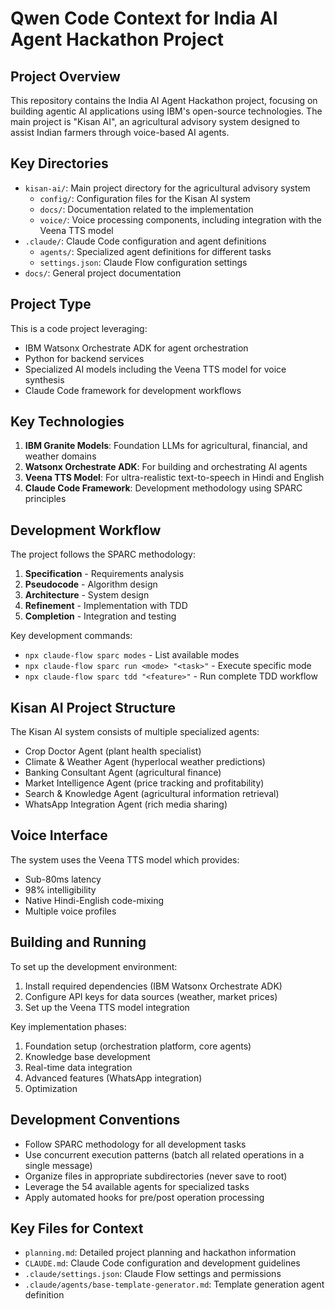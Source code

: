# Qwen Code Context for India AI Agent Hackathon Project

## Project Overview

This repository contains the India AI Agent Hackathon project, focusing on building agentic AI applications using IBM's open-source technologies. The main project is "Kisan AI", an agricultural advisory system designed to assist Indian farmers through voice-based AI agents.

## Key Directories

- `kisan-ai/`: Main project directory for the agricultural advisory system
  - `config/`: Configuration files for the Kisan AI system
  - `docs/`: Documentation related to the implementation
  - `voice/`: Voice processing components, including integration with the Veena TTS model
- `.claude/`: Claude Code configuration and agent definitions
  - `agents/`: Specialized agent definitions for different tasks
  - `settings.json`: Claude Flow configuration settings
- `docs/`: General project documentation

## Project Type

This is a code project leveraging:
- IBM Watsonx Orchestrate ADK for agent orchestration
- Python for backend services
- Specialized AI models including the Veena TTS model for voice synthesis
- Claude Code framework for development workflows

## Key Technologies

1. **IBM Granite Models**: Foundation LLMs for agricultural, financial, and weather domains
2. **Watsonx Orchestrate ADK**: For building and orchestrating AI agents
3. **Veena TTS Model**: For ultra-realistic text-to-speech in Hindi and English
4. **Claude Code Framework**: Development methodology using SPARC principles

## Development Workflow

The project follows the SPARC methodology:
1. **Specification** - Requirements analysis
2. **Pseudocode** - Algorithm design
3. **Architecture** - System design
4. **Refinement** - Implementation with TDD
5. **Completion** - Integration and testing

Key development commands:
- `npx claude-flow sparc modes` - List available modes
- `npx claude-flow sparc run <mode> "<task>"` - Execute specific mode
- `npx claude-flow sparc tdd "<feature>"` - Run complete TDD workflow

## Kisan AI Project Structure

The Kisan AI system consists of multiple specialized agents:
- Crop Doctor Agent (plant health specialist)
- Climate & Weather Agent (hyperlocal weather predictions)
- Banking Consultant Agent (agricultural finance)
- Market Intelligence Agent (price tracking and profitability)
- Search & Knowledge Agent (agricultural information retrieval)
- WhatsApp Integration Agent (rich media sharing)

## Voice Interface

The system uses the Veena TTS model which provides:
- Sub-80ms latency
- 98% intelligibility
- Native Hindi-English code-mixing
- Multiple voice profiles

## Building and Running

To set up the development environment:
1. Install required dependencies (IBM Watsonx Orchestrate ADK)
2. Configure API keys for data sources (weather, market prices)
3. Set up the Veena TTS model integration

Key implementation phases:
1. Foundation setup (orchestration platform, core agents)
2. Knowledge base development
3. Real-time data integration
4. Advanced features (WhatsApp integration)
5. Optimization

## Development Conventions

- Follow SPARC methodology for all development tasks
- Use concurrent execution patterns (batch all related operations in a single message)
- Organize files in appropriate subdirectories (never save to root)
- Leverage the 54 available agents for specialized tasks
- Apply automated hooks for pre/post operation processing

## Key Files for Context

- `planning.md`: Detailed project planning and hackathon information
- `CLAUDE.md`: Claude Code configuration and development guidelines
- `.claude/settings.json`: Claude Flow settings and permissions
- `.claude/agents/base-template-generator.md`: Template generation agent definition